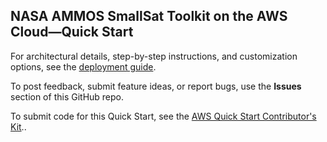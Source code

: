 
## NASA AMMOS SmallSat Toolkit on the AWS Cloud—Quick Start

For architectural details, step-by-step instructions, and customization options, see the [deployment guide](https://fwd.aws/EqwEA?).

To post feedback, submit feature ideas, or report bugs, use the **Issues** section of this GitHub repo. 

To submit code for this Quick Start, see the [AWS Quick Start Contributor's Kit](https://aws-quickstart.github.io/)..
